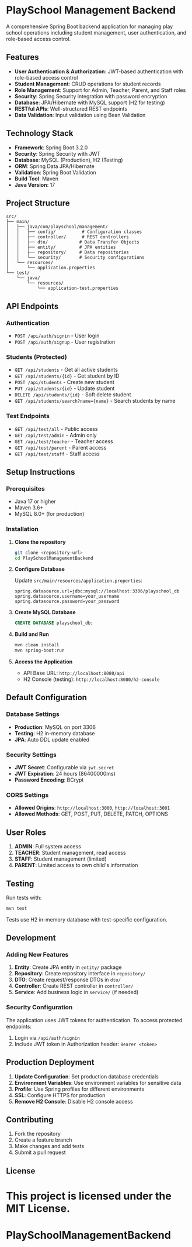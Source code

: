 
# PlaySchool Management Backend

A comprehensive Spring Boot backend application for managing play school operations including student management, user authentication, and role-based access control.

## Features

- **User Authentication & Authorization**: JWT-based authentication with role-based access control
- **Student Management**: CRUD operations for student records
- **Role Management**: Support for Admin, Teacher, Parent, and Staff roles
- **Security**: Spring Security integration with password encryption
- **Database**: JPA/Hibernate with MySQL support (H2 for testing)
- **RESTful APIs**: Well-structured REST endpoints
- **Data Validation**: Input validation using Bean Validation

## Technology Stack

- **Framework**: Spring Boot 3.2.0
- **Security**: Spring Security with JWT
- **Database**: MySQL (Production), H2 (Testing)
- **ORM**: Spring Data JPA/Hibernate
- **Validation**: Spring Boot Validation
- **Build Tool**: Maven
- **Java Version**: 17

## Project Structure

```
src/
├── main/
│   ├── java/com/playschool/management/
│   │   ├── config/          # Configuration classes
│   │   ├── controller/      # REST controllers
│   │   ├── dto/            # Data Transfer Objects
│   │   ├── entity/         # JPA entities
│   │   ├── repository/     # Data repositories
│   │   └── security/       # Security configurations
│   └── resources/
│       └── application.properties
└── test/
    └── java/
        └── resources/
            └── application-test.properties
```

## API Endpoints

### Authentication
- `POST /api/auth/signin` - User login
- `POST /api/auth/signup` - User registration

### Students (Protected)
- `GET /api/students` - Get all active students
- `GET /api/students/{id}` - Get student by ID
- `POST /api/students` - Create new student
- `PUT /api/students/{id}` - Update student
- `DELETE /api/students/{id}` - Soft delete student
- `GET /api/students/search?name={name}` - Search students by name

### Test Endpoints
- `GET /api/test/all` - Public access
- `GET /api/test/admin` - Admin only
- `GET /api/test/teacher` - Teacher access
- `GET /api/test/parent` - Parent access
- `GET /api/test/staff` - Staff access

## Setup Instructions

### Prerequisites
- Java 17 or higher
- Maven 3.6+
- MySQL 8.0+ (for production)

### Installation

1. **Clone the repository**
   ```bash
   git clone <repository-url>
   cd PlaySchoolManagementBackend
   ```

2. **Configure Database**
   
   Update `src/main/resources/application.properties`:
   ```properties
   spring.datasource.url=jdbc:mysql://localhost:3306/playschool_db
   spring.datasource.username=your_username
   spring.datasource.password=your_password
   ```

3. **Create MySQL Database**
   ```sql
   CREATE DATABASE playschool_db;
   ```

4. **Build and Run**
   ```bash
   mvn clean install
   mvn spring-boot:run
   ```

5. **Access the Application**
   - API Base URL: `http://localhost:8080/api`
   - H2 Console (testing): `http://localhost:8080/h2-console`

## Default Configuration

### Database Settings
- **Production**: MySQL on port 3306
- **Testing**: H2 in-memory database
- **JPA**: Auto DDL update enabled

### Security Settings
- **JWT Secret**: Configurable via `jwt.secret`
- **JWT Expiration**: 24 hours (86400000ms)
- **Password Encoding**: BCrypt

### CORS Settings
- **Allowed Origins**: `http://localhost:3000`, `http://localhost:3001`
- **Allowed Methods**: GET, POST, PUT, DELETE, PATCH, OPTIONS

## User Roles

1. **ADMIN**: Full system access
2. **TEACHER**: Student management, read access
3. **STAFF**: Student management (limited)
4. **PARENT**: Limited access to own child's information

## Testing

Run tests with:
```bash
mvn test
```

Tests use H2 in-memory database with test-specific configuration.

## Development

### Adding New Features

1. **Entity**: Create JPA entity in `entity/` package
2. **Repository**: Create repository interface in `repository/`
3. **DTO**: Create request/response DTOs in `dto/`
4. **Controller**: Create REST controller in `controller/`
5. **Service**: Add business logic in `service/` (if needed)

### Security Configuration

The application uses JWT tokens for authentication. To access protected endpoints:

1. Login via `/api/auth/signin`
2. Include JWT token in Authorization header: `Bearer <token>`

## Production Deployment

1. **Update Configuration**: Set production database credentials
2. **Environment Variables**: Use environment variables for sensitive data
3. **Profile**: Use Spring profiles for different environments
4. **SSL**: Configure HTTPS for production
5. **Remove H2 Console**: Disable H2 console access

## Contributing

1. Fork the repository
2. Create a feature branch
3. Make changes and add tests
4. Submit a pull request

## License

This project is licensed under the MIT License.
=======
# PlaySchoolManagementBackend

